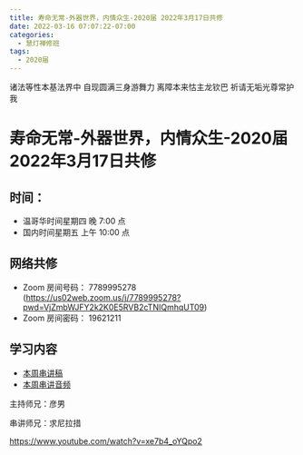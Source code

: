 ```yaml
---
title: 寿命无常-外器世界，内情众生-2020届 2022年3月17日共修
date: 2022-03-16 07:07:22-07:00
categories:
  - 慧灯禅修班
tags:
  - 2020届
---
```

诸法等性本基法界中 自现圆满三身游舞力 
离障本来怙主龙钦巴 祈请无垢光尊常护我

# 寿命无常-外器世界，内情众生-2020届 2022年3月17日共修

## 时间：

* 温哥华时间星期四 晚 7:00 点
* 国内时间星期五 上午 10:00 点

## 网络共修
* Zoom 房间号码： 7789995278 (<https://us02web.zoom.us/j/7789995278?pwd=VjZmbWJFY2k2K0E5RVB2cTNIQmhqUT09>)
* Zoom 房间密码： 19621211

## 学习内容

* [本周串讲稿](https://s3.ca-central-1.wasabisys.com/hddata/f.huidengchanxiu.net/hdv/f/up/寿命无常（外器世界、内情世界）.docx)
* [本周串讲音频](https://s3.ca-central-1.wasabisys.com/hddata/f.huidengchanxiu.net/hdv/tmp/%e5%af%bf%e5%91%bd%e6%97%a0%e5%b8%b8%ef%bc%88%e5%a4%96%e5%99%a8%e4%b8%96%e7%95%8c%e3%80%81%e5%86%85%e6%83%85%e4%b8%96%e7%95%8c%ef%bc%89.m4a)

主持师兄：彦男

串讲师兄：求尼拉措

<https://www.youtube.com/watch?v=xe7b4_oYQpo2>